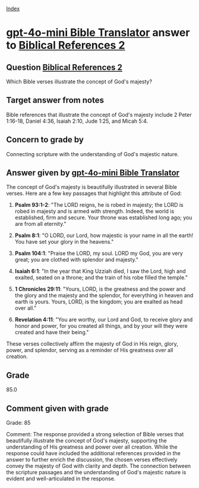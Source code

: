 
[Index](../../index.md)
# [gpt-4o-mini Bible Translator](../../answering_models/gpt-4o-mini_Bible_Translator.md) answer to [Biblical References 2](../../questions/Biblical_References_2.md)

## Question [Biblical References 2](../../questions/Biblical_References_2.md)
Which Bible verses illustrate the concept of God's majesty?

## Target answer from notes
Bible references that illustrate the concept of God's majesty include 2 Peter 1:16-18, Daniel 4:36, Isaiah 2:10, Jude 1:25, and Micah 5:4.

## Concern to grade by
Connecting scripture with the understanding of God's majestic nature.

## Answer given by [gpt-4o-mini Bible Translator](../../answering_models/gpt-4o-mini_Bible_Translator.md)
The concept of God's majesty is beautifully illustrated in several Bible verses. Here are a few key passages that highlight this attribute of God:

1. **Psalm 93:1-2**: "The LORD reigns, he is robed in majesty; the LORD is robed in majesty and is armed with strength. Indeed, the world is established, firm and secure. Your throne was established long ago; you are from all eternity."

2. **Psalm 8:1**: "O LORD, our Lord, how majestic is your name in all the earth! You have set your glory in the heavens."

3. **Psalm 104:1**: "Praise the LORD, my soul. LORD my God, you are very great; you are clothed with splendor and majesty."

4. **Isaiah 6:1**: "In the year that King Uzziah died, I saw the Lord, high and exalted, seated on a throne; and the train of his robe filled the temple."

5. **1 Chronicles 29:11**: "Yours, LORD, is the greatness and the power and the glory and the majesty and the splendor, for everything in heaven and earth is yours. Yours, LORD, is the kingdom; you are exalted as head over all."

6. **Revelation 4:11**: "You are worthy, our Lord and God, to receive glory and honor and power, for you created all things, and by your will they were created and have their being."

These verses collectively affirm the majesty of God in His reign, glory, power, and splendor, serving as a reminder of His greatness over all creation.

## Grade
85.0

## Comment given with grade
Grade: 85

Comment: The response provided a strong selection of Bible verses that beautifully illustrate the concept of God's majesty, supporting the understanding of His greatness and power over all creation. While the response could have included the additional references provided in the answer to further enrich the discussion, the chosen verses effectively convey the majesty of God with clarity and depth. The connection between the scripture passages and the understanding of God's majestic nature is evident and well-articulated in the response.
